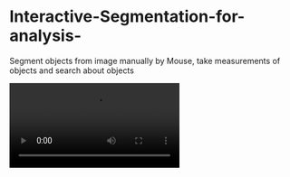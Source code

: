 # Interactive-Segmentation-for-analysis-
Segment objects from image manually by Mouse, take measurements of objects and search about objects

![alt text](https://github.com/anaas8/Interactive-Segmentation-for-analysis-/blob/main/illustration%20video.mp4?raw=true)
